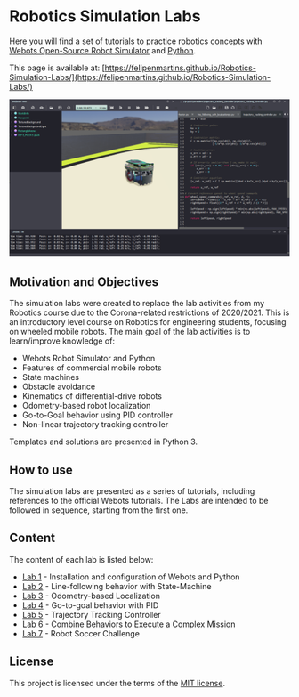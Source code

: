 # Robotics Simulation Labs
Here you will find a set of tutorials to practice robotics concepts with [Webots Open-Source Robot Simulator](https://cyberbotics.com/) and [Python](https://www.python.org/). 

This page is available at: [https://felipenmartins.github.io/Robotics-Simulation-Labs/](https://felipenmartins.github.io/Robotics-Simulation-Labs/)

![screenshot_Webots](screenshot_Webots.png)

## Motivation and Objectives
The simulation labs were created to replace the lab activities from my Robotics course due to the Corona-related restrictions of 2020/2021. This is an introductory level course on Robotics for engineering students, focusing on wheeled mobile robots. The main goal of the lab activities is to learn/improve knowledge of:

 - Webots Robot Simulator and Python
 - Features of commercial mobile robots
 - State machines
 - Obstacle avoidance
 - Kinematics of differential-drive robots
 - Odometry-based robot localization
 - Go-to-Goal behavior using PID controller
 - Non-linear trajectory tracking controller

Templates and solutions are presented in Python 3.

## How to use
The simulation labs are presented as a series of tutorials, including references to the official Webots tutorials. The Labs are intended to be followed in sequence, starting from the first one.

## Content
The content of each lab is listed below:

- [Lab 1](/Lab1/ReadMe.md) - Installation and configuration of Webots and Python
- [Lab 2](/Lab2/ReadMe.md) - Line-following behavior with State-Machine
- [Lab 3](/Lab3/ReadMe.md) - Odometry-based Localization
- [Lab 4](/Lab4/ReadMe.md) - Go-to-goal behavior with PID
- [Lab 5](/Lab5/ReadMe.md) - Trajectory Tracking Controller
- [Lab 6](/Lab6/ReadMe.md) - Combine Behaviors to Execute a Complex Mission
- [Lab 7](/Lab7/README.md) - Robot Soccer Challenge

## License
This project is licensed under the terms of the [MIT license](/LICENSE).
